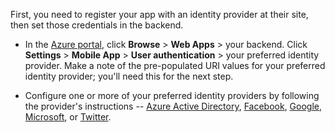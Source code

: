
First, you need to register your app with an identity provider at their site, then set those credentials in the backend.

* In the [Azure portal], click **Browse** > **Web Apps** > your backend. Click **Settings** > **Mobile App** > **User authentication** > your preferred identity provider. Make a note of the pre-populated URI values for your preferred identity provider; you'll need this for the next step. 

* Configure one or more of your preferred identity providers by following the provider's instructions -- [Azure Active Directory](app-service-mobile-how-to-configure-active-directory-authentication-preview.md), [Facebook](app-service-mobile-how-to-configure-facebook-authentication-preview.md), [Google](app-service-mobile-how-to-configure-google-authentication-preview.md), 
[Microsoft](app-service-mobile-how-to-configure-microsoft-authentication-preview.md), or [Twitter](app-service-mobile-how-to-configure-twitter-authentication-preview.md).

<!-- URLs. -->
[Azure portal]: https://portal.azure.com/
